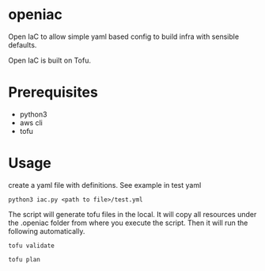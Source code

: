 # openiac
Open IaC to allow simple yaml based config to build infra with sensible defaults. 

Open IaC is built on Tofu. 

# Prerequisites
- python3
- aws cli
- tofu

# Usage

create a yaml file with definitions. See example in test yaml

``` python3 iac.py <path to file>/test.yml ```

The script will generate tofu files in the local. It will copy all resources under the .openiac folder from where you execute the script. Then it will run the following automatically.

``` tofu validate ```

``` tofu plan ```
